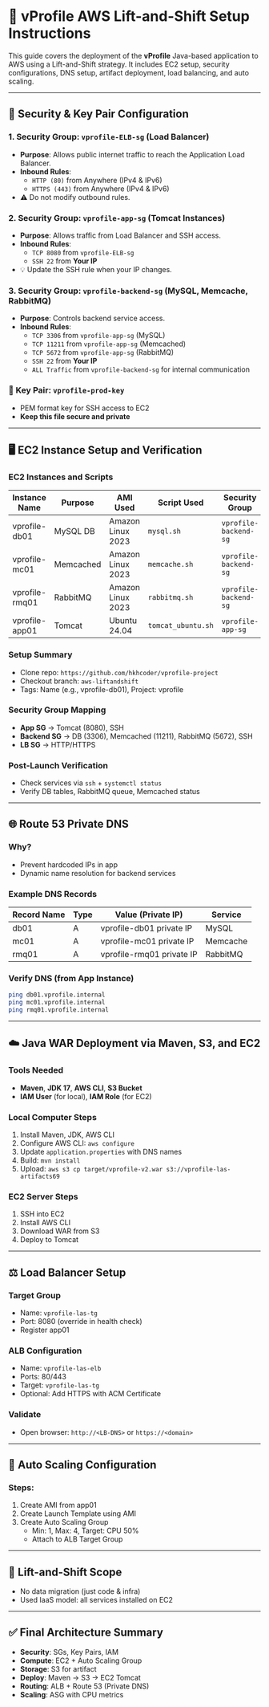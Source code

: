 # 🚀 vProfile AWS Lift-and-Shift Setup Instructions

This guide covers the deployment of the **vProfile** Java-based application to AWS using a Lift-and-Shift strategy. It includes EC2 setup, security configurations, DNS setup, artifact deployment, load balancing, and auto scaling.

---

## 🔐 Security & Key Pair Configuration

### 1. Security Group: `vprofile-ELB-sg` (Load Balancer)
- **Purpose**: Allows public internet traffic to reach the Application Load Balancer.
- **Inbound Rules**:
  - `HTTP (80)` from Anywhere (IPv4 & IPv6)
  - `HTTPS (443)` from Anywhere (IPv4 & IPv6)
- ⚠️ Do not modify outbound rules.

### 2. Security Group: `vprofile-app-sg` (Tomcat Instances)
- **Purpose**: Allows traffic from Load Balancer and SSH access.
- **Inbound Rules**:
  - `TCP 8080` from `vprofile-ELB-sg`
  - `SSH 22` from **Your IP**
- 💡 Update the SSH rule when your IP changes.

### 3. Security Group: `vprofile-backend-sg` (MySQL, Memcache, RabbitMQ)
- **Purpose**: Controls backend service access.
- **Inbound Rules**:
  - `TCP 3306` from `vprofile-app-sg` (MySQL)
  - `TCP 11211` from `vprofile-app-sg` (Memcached)
  - `TCP 5672` from `vprofile-app-sg` (RabbitMQ)
  - `SSH 22` from **Your IP**
  - `ALL Traffic` from `vprofile-backend-sg` for internal communication

### 🔑 Key Pair: `vprofile-prod-key`
- PEM format key for SSH access to EC2
- **Keep this file secure and private**

---

## 🖥️ EC2 Instance Setup and Verification

### EC2 Instances and Scripts

| Instance Name    | Purpose    | AMI Used         | Script Used         | Security Group         |
|------------------|------------|------------------|----------------------|--------------------------|
| vprofile-db01    | MySQL DB   | Amazon Linux 2023| `mysql.sh`           | `vprofile-backend-sg`    |
| vprofile-mc01    | Memcached  | Amazon Linux 2023| `memcache.sh`        | `vprofile-backend-sg`    |
| vprofile-rmq01   | RabbitMQ   | Amazon Linux 2023| `rabbitmq.sh`        | `vprofile-backend-sg`    |
| vprofile-app01   | Tomcat     | Ubuntu 24.04     | `tomcat_ubuntu.sh`   | `vprofile-app-sg`        |

### Setup Summary
- Clone repo: `https://github.com/hkhcoder/vprofile-project`
- Checkout branch: `aws-liftandshift`
- Tags: Name (e.g., vprofile-db01), Project: vprofile

### Security Group Mapping
- **App SG** → Tomcat (8080), SSH
- **Backend SG** → DB (3306), Memcached (11211), RabbitMQ (5672), SSH
- **LB SG** → HTTP/HTTPS

### Post-Launch Verification
- Check services via `ssh` + `systemctl status`
- Verify DB tables, RabbitMQ queue, Memcached status

---

## 🌐 Route 53 Private DNS

### Why?
- Prevent hardcoded IPs in app
- Dynamic name resolution for backend services

### Example DNS Records

| Record Name | Type | Value (Private IP)         | Service        |
|-------------|------|-----------------------------|----------------|
| db01        | A    | vprofile-db01 private IP    | MySQL          |
| mc01        | A    | vprofile-mc01 private IP    | Memcache       |
| rmq01       | A    | vprofile-rmq01 private IP   | RabbitMQ       |

### Verify DNS (from App Instance)
```bash
ping db01.vprofile.internal
ping mc01.vprofile.internal
ping rmq01.vprofile.internal
```

---

## ☁️ Java WAR Deployment via Maven, S3, and EC2

### Tools Needed
- **Maven**, **JDK 17**, **AWS CLI**, **S3 Bucket**
- **IAM User** (for local), **IAM Role** (for EC2)

### Local Computer Steps
1. Install Maven, JDK, AWS CLI
2. Configure AWS CLI: `aws configure`
3. Update `application.properties` with DNS names
4. Build: `mvn install`
5. Upload: `aws s3 cp target/vprofile-v2.war s3://vprofile-las-artifacts69`

### EC2 Server Steps
1. SSH into EC2
2. Install AWS CLI
3. Download WAR from S3
4. Deploy to Tomcat

---

## ⚖️ Load Balancer Setup

### Target Group
- Name: `vprofile-las-tg`
- Port: 8080 (override in health check)
- Register app01

### ALB Configuration
- Name: `vprofile-las-elb`
- Ports: 80/443
- Target: `vprofile-las-tg`
- Optional: Add HTTPS with ACM Certificate

### Validate
- Open browser: `http://<LB-DNS>` or `https://<domain>`

---

## 🔄 Auto Scaling Configuration

### Steps:
1. Create AMI from app01
2. Create Launch Template using AMI
3. Create Auto Scaling Group
   - Min: 1, Max: 4, Target: CPU 50%
   - Attach to ALB Target Group

---

## 🧠 Lift-and-Shift Scope
- No data migration (just code & infra)
- Used IaaS model: all services installed on EC2

---

## ✅ Final Architecture Summary

- **Security**: SGs, Key Pairs, IAM
- **Compute**: EC2 + Auto Scaling Group
- **Storage**: S3 for artifact
- **Deploy**: Maven → S3 → EC2 Tomcat
- **Routing**: ALB + Route 53 (Private DNS)
- **Scaling**: ASG with CPU metrics
